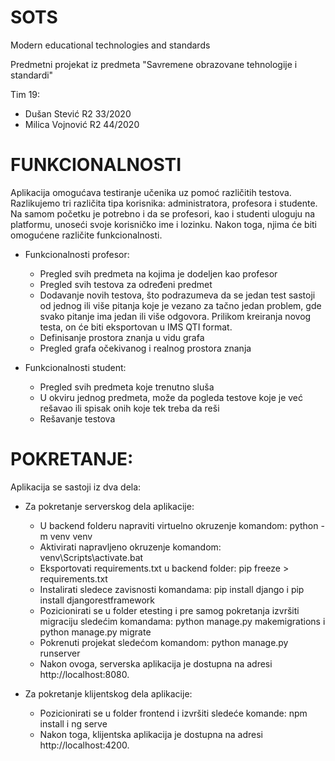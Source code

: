 # SOTS
Modern educational technologies and standards

Predmetni projekat iz predmeta "Savremene obrazovane tehnologije i standardi"

Tim 19:
 - Dušan Stević R2 33/2020
 - Milica Vojnović R2 44/2020

# FUNKCIONALNOSTI
Aplikacija omogućava testiranje učenika uz pomoć različitih testova. Razlikujemo tri različita tipa korisnika: administratora, profesora i studente. Na samom početku je potrebno i da se profesori, kao i studenti uloguju na platformu, unoseći svoje korisničko ime i lozinku. Nakon toga, njima će biti omogućene različite funkcionalnosti. 

  - Funkcionalnosti profesor:
    - Pregled svih predmeta na kojima je dodeljen kao profesor
    - Pregled svih testova za određeni predmet
    - Dodavanje novih testova, što podrazumeva da se jedan test sastoji od jednog ili više pitanja koje je vezano za tačno jedan problem, gde svako pitanje ima jedan ili više odgovora. Prilikom kreiranja novog testa, on će biti eksportovan u IMS QTI format.
    - Definisanje prostora znanja u vidu grafa
    - Pregled grafa očekivanog i realnog prostora znanja
    
   - Funkcionalnosti student:
     - Pregled svih predmeta koje trenutno sluša
     - U okviru jednog predmeta, može da pogleda testove koje je već rešavao ili spisak onih koje tek treba da reši
     - Rešavanje testova
     
# POKRETANJE:

Aplikacija se sastoji iz dva dela:
  - Za pokretanje serverskog dela aplikacije:
    - U backend folderu napraviti virtuelno okruzenje komandom:
        python -m venv venv
    - Aktivirati napravljeno okruzenje komandom:
        venv\Scripts\activate.bat
    - Eksportovati requirements.txt u backend folder:
        pip freeze > requirements.txt
    - Instalirati sledece zavisnosti komandama:
        pip install django i
        pip install djangorestframework
    - Pozicionirati se u folder etesting i pre samog pokretanja izvršiti migraciju sledećim komandama:
        python manage.py makemigrations i
        python manage.py migrate
    - Pokrenuti projekat sledećom komandom:
        python manage.py runserver
    - Nakon ovoga, serverska aplikacija je dostupna na adresi http://localhost:8080.
  
  - Za pokretanje klijentskog dela aplikacije:
    - Pozicionirati se u folder frontend i izvršiti sledeće komande:
        npm install i
        ng serve
    - Nakon toga, klijentska aplikacija je dostupna na adresi http://localhost:4200.
        

